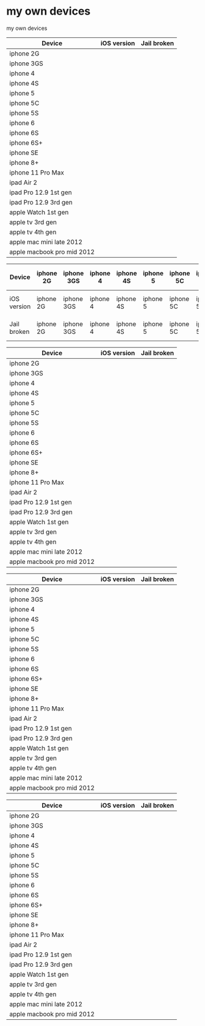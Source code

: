 # my own devices
my own devices


| Device | iOS version|Jail broken|
|---------|----------|----------|
| iphone 2G |  |  |
| iphone 3GS |  |  |
| iphone 4 |  |  |
| iphone 4S |  |  |
| iphone 5 |  |  |
| iphone 5C |  |  |
| iphone 5S |  |  |
| iphone 6 |  |  |
| iphone 6S |  |  |
| iphone 6S+ |  |  |
| iphone SE |  |  |
| iphone 8+ |  |  |
| iphone 11 Pro Max |  |  |
| ipad Air 2 |  |  |
| ipad Pro 12.9 1st gen |  |  |
| ipad Pro 12.9 3rd gen |  |  |
| apple Watch 1st gen |  |  |
| apple tv 3rd gen |  |  |
| apple tv 4th gen |  |  |
| apple mac mini late 2012 |  |  |
| apple macbook pro mid 2012 |  |  |




| Device | iphone 2G | iphone 3GS | iphone 4 | iphone 4S | iphone 5 | iphone 5C | iphone 5S | iphone 6 | iphone 6S | iphone 6S+ | iphone SE | iphone 8+ | iphone 11 Pro Max |
| ---------- | ---------- | ---------- | ---------- | ---------- | ---------- | ---------- | ---------- | ---------- | ---------- | ---------- | ---------- | ---------- | ---------- |
| iOS version | iphone 2G | iphone 3GS | iphone 4 | iphone 4S | iphone 5 | iphone 5C | iphone 5S | iphone 6 | iphone 6S | iphone 6S+ | iphone SE | iphone 8+ | iphone 11 Pro Max |
| Jail broken | iphone 2G | iphone 3GS | iphone 4 | iphone 4S | iphone 5 | iphone 5C | iphone 5S | iphone 6 | iphone 6S | iphone 6S+ | iphone SE | iphone 8+ | iphone 11 Pro Max |






| Device | iOS version|Jail broken|
|---------|----------|----------|
| iphone 2G |  |  |
| iphone 3GS |  |  |
| iphone 4 |  |  |
| iphone 4S |  |  |
| iphone 5 |  |  |
| iphone 5C |  |  |
| iphone 5S |  |  |
| iphone 6 |  |  |
| iphone 6S |  |  |
| iphone 6S+ |  |  |
| iphone SE |  |  |
| iphone 8+ |  |  |
| iphone 11 Pro Max |  |  |
| ipad Air 2 |  |  |
| ipad Pro 12.9 1st gen |  |  |
| ipad Pro 12.9 3rd gen |  |  |
| apple Watch 1st gen |  |  |
| apple tv 3rd gen |  |  |
| apple tv 4th gen |  |  |
| apple mac mini late 2012 |  |  |
| apple macbook pro mid 2012 |  |  |








| Device | iOS version|Jail broken|
|---------|----------|----------|
| iphone 2G |  |  |
| iphone 3GS |  |  |
| iphone 4 |  |  |
| iphone 4S |  |  |
| iphone 5 |  |  |
| iphone 5C |  |  |
| iphone 5S |  |  |
| iphone 6 |  |  |
| iphone 6S |  |  |
| iphone 6S+ |  |  |
| iphone SE |  |  |
| iphone 8+ |  |  |
| iphone 11 Pro Max |  |  |
| ipad Air 2 |  |  |
| ipad Pro 12.9 1st gen |  |  |
| ipad Pro 12.9 3rd gen |  |  |
| apple Watch 1st gen |  |  |
| apple tv 3rd gen |  |  |
| apple tv 4th gen |  |  |
| apple mac mini late 2012 |  |  |
| apple macbook pro mid 2012 |  |  |










| Device | iOS version|Jail broken|
|---------|----------|----------|
| iphone 2G |  |  |
| iphone 3GS |  |  |
| iphone 4 |  |  |
| iphone 4S |  |  |
| iphone 5 |  |  |
| iphone 5C |  |  |
| iphone 5S |  |  |
| iphone 6 |  |  |
| iphone 6S |  |  |
| iphone 6S+ |  |  |
| iphone SE |  |  |
| iphone 8+ |  |  |
| iphone 11 Pro Max |  |  |
| ipad Air 2 |  |  |
| ipad Pro 12.9 1st gen |  |  |
| ipad Pro 12.9 3rd gen |  |  |
| apple Watch 1st gen |  |  |
| apple tv 3rd gen |  |  |
| apple tv 4th gen |  |  |
| apple mac mini late 2012 |  |  |
| apple macbook pro mid 2012 |  |  |
